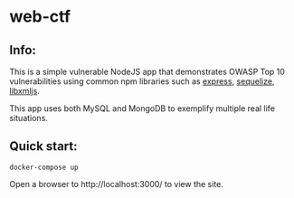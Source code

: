 # web-ctf

## Info:

This is a simple vulnerable NodeJS app that demonstrates OWASP Top 10 vulnerabilities using common npm libraries such as [express](https://www.npmjs.com/package/express), [sequelize](https://www.npmjs.com/package/sequelize), [libxmljs](https://www.npmjs.com/package/libxmljs).

This app uses both MySQL and MongoDB to exemplify multiple real life situations.


## Quick start:
```
docker-compose up
```
Open a browser to http://localhost:3000/ to view the site.
